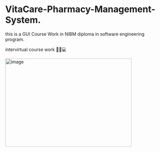 # VitaCare-Pharmacy-Management-System.




this is a GUI Course Work in NIBM diploma in software engineering program.




intervirtual course work 💊💊💻

<img width="400" height="280" alt="image" src="https://i.pinimg.com/736x/1b/9e/59/1b9e59fbc81878458dc3652797607782.jpg" />


